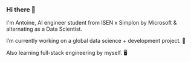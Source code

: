 ### Hi there 👋

I'm Antoine, AI engineer student from ISEN x Simplon by Microsoft & alternating as a Data Scientist.

I’m currently working on a global data science + development project. 🔭

Also learning full-stack engineering by myself. 🖥

<!--
**antancelin/antancelin** is a ✨ _special_ ✨ repository because its `README.md` (this file) appears on your GitHub profile.

Here are some ideas to get you started:

- 🔭 I’m currently working on ...
- 🌱 I’m currently learning ...
- 👯 I’m looking to collaborate on ...
- 🤔 I’m looking for help with ...
- 💬 Ask me about ...
- 📫 How to reach me: ...
- 😄 Pronouns: ...
- ⚡ Fun fact: ...
-->
